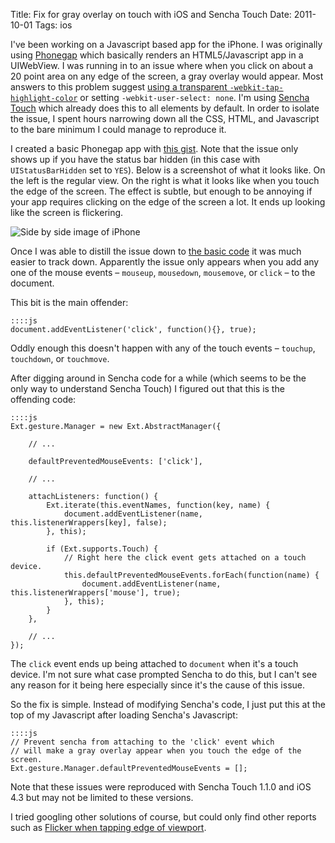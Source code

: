Title: Fix for gray overlay on touch with iOS and Sencha Touch
Date: 2011-10-01
Tags: ios

I've been working on a Javascript based app for the iPhone. I was originally using [Phonegap](http://www.phonegap.com/) which basically renders an HTML5/Javascript app in a UIWebView. I was running in to an issue where when you click on about a 20 point area on any edge of the screen, a gray overlay would appear. Most answers to this problem suggest [using a transparent `-webkit-tap-highlight-color`](http://stackoverflow.com/search?q=webkit-tap-highlight-color) or setting `-webkit-user-select: none`. I'm using [Sencha Touch](http://www.sencha.com/products/touch/) which already does this to all elements by default. In order to isolate the issue, I spent hours narrowing down all the CSS, HTML, and Javascript to the bare minimum I could manage to reproduce it. 

I created a basic Phonegap app with [this gist](http://gist.github.com/1233975). Note that the issue only shows up if you have the status bar hidden (in this case with `UIStatusBarHidden` set to `YES`). Below is a screenshot of what it looks like. On the left is the regular view. On the right is what it looks like when you touch the edge of the screen. The effect is subtle, but enough to be annoying if your app requires clicking on the edge of the screen a lot. It ends up looking like the screen is flickering.

![Side by side image of iPhone](|filename|/images/2011/09/iphone-screen-overlay.jpg "Strange overlay on touch")

Once I was able to distill the issue down to [the basic code](http://gist.github.com/1233975) it was much easier to track down. Apparently the issue only appears when you add any one of the mouse events &ndash; `mouseup`, `mousedown`, `mousemove`, or `click` &ndash; to the document.

This bit is the main offender:

    ::::js
    document.addEventListener('click', function(){}, true);


Oddly enough this doesn't happen with any of the touch events &ndash; `touchup`, `touchdown`, or `touchmove`.

After digging around in Sencha code for a while (which seems to be the only way to understand Sencha Touch) I figured out that this is the offending code:

    ::::js
    Ext.gesture.Manager = new Ext.AbstractManager({

        // ...
        
        defaultPreventedMouseEvents: ['click'],

        // ...

        attachListeners: function() {
            Ext.iterate(this.eventNames, function(key, name) {
                document.addEventListener(name, this.listenerWrappers[key], false);
            }, this);

            if (Ext.supports.Touch) {
                // Right here the click event gets attached on a touch device.
                this.defaultPreventedMouseEvents.forEach(function(name) {
                    document.addEventListener(name, this.listenerWrappers['mouse'], true);
                }, this);
            }
        },
        
        // ...
    });


The `click` event ends up being attached to `document` when it's a touch device. I'm not sure what case prompted Sencha to do this, but I can't see any reason for it being here especially since it's the cause of this issue.

So the fix is simple. Instead of modifying Sencha's code, I just put this at the top of my Javascript after loading Sencha's Javascript:

    ::::js
    // Prevent sencha from attaching to the 'click' event which
    // will make a gray overlay appear when you touch the edge of the screen.
    Ext.gesture.Manager.defaultPreventedMouseEvents = [];

Note that these issues were reproduced with Sencha Touch 1.1.0 and iOS 4.3 but may not be limited to these versions.

I tried googling other solutions of course, but could only find other reports such as [Flicker when tapping edge of viewport](http://www.sencha.com/forum/showthread.php?146243-Flicker-when-tapping-edge-of-viewport).